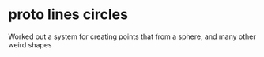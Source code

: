 # proto lines circles

Worked out a system for creating points that from a sphere, and many other weird shapes